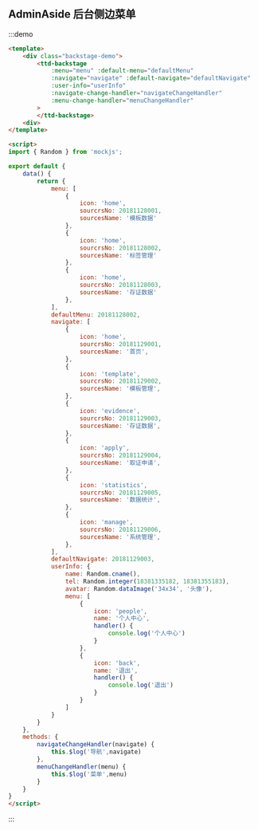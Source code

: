 <style>
.backstage-demo {
    height: 600px;
}
</style>

<script>
import { Random } from 'mockjs';

export default {
    data() {
        return {
            menu: [
                {
                    icon: 'home',
                    sourcrsNo: 20181128001,
                    sourcesName: '模板数据'
                },
                {
                    icon: 'home',
                    sourcrsNo: 20181128002,
                    sourcesName: '标签管理'
                },
                {
                    icon: 'home',
                    sourcrsNo: 20181128003,
                    sourcesName: '存证数据'
                },
            ],
            defaultMenu: 20181128002,
            navigate: [
                {
                    icon: 'home',
                    sourcrsNo: 20181129001,
                    sourcesName: '首页',
                },
                {
                    icon: 'template',
                    sourcrsNo: 20181129002,
                    sourcesName: '模板管理',
                },
                {
                    icon: 'evidence',
                    sourcrsNo: 20181129003,
                    sourcesName: '存证数据',
                },
                {
                    icon: 'apply',
                    sourcrsNo: 20181129004,
                    sourcesName: '取证申请',
                },
                {
                    icon: 'statistics',
                    sourcrsNo: 20181129005,
                    sourcesName: '数据统计',
                },
                {
                    icon: 'manage',
                    sourcrsNo: 20181129006,
                    sourcesName: '系统管理',
                },
            ], 
            defaultNavigate: 20181129003,
            userInfo: {
                name: Random.cname(),
                tel: Random.integer(18381335182, 18381355183),
                avatar: Random.dataImage('34x34', '头像'),
                menu: [
                    {
                        icon: 'people',
                        name: '个人中心',
                        handler() {
                            console.log('个人中心')
                        }
                    },
                    {
                        icon: 'back',
                        name: '退出',
                        handler() {
                            console.log('退出')
                        }
                    }
                ]
            }
        }
    },
    methods: {
        navigateChangeHandler(navigate) {
            this.$log('导航',navigate)
        },
        menuChangeHandler(menu) {
            this.$log('菜单',menu)            
        }
    }
}
</script>

## AdminAside 后台侧边菜单

:::demo 

```html
<template>
    <div class="backstage-demo">
        <ttd-backstage 
            :menu="menu" :default-menu="defaultMenu"
            :navigate="navigate" :default-navigate="defaultNavigate"
            :user-info="userInfo"
            :navigate-change-handler="navigateChangeHandler"
            :menu-change-handler="menuChangeHandler"
        >
        </ttd-backstage>
    <div>
</template>

<script>
import { Random } from 'mockjs';

export default {
    data() {
        return {
            menu: [
                {
                    icon: 'home',
                    sourcrsNo: 20181128001,
                    sourcesName: '模板数据'
                },
                {
                    icon: 'home',
                    sourcrsNo: 20181128002,
                    sourcesName: '标签管理'
                },
                {
                    icon: 'home',
                    sourcrsNo: 20181128003,
                    sourcesName: '存证数据'
                },
            ],
            defaultMenu: 20181128002,
            navigate: [
                {
                    icon: 'home',
                    sourcrsNo: 20181129001,
                    sourcesName: '首页',
                },
                {
                    icon: 'template',
                    sourcrsNo: 20181129002,
                    sourcesName: '模板管理',
                },
                {
                    icon: 'evidence',
                    sourcrsNo: 20181129003,
                    sourcesName: '存证数据',
                },
                {
                    icon: 'apply',
                    sourcrsNo: 20181129004,
                    sourcesName: '取证申请',
                },
                {
                    icon: 'statistics',
                    sourcrsNo: 20181129005,
                    sourcesName: '数据统计',
                },
                {
                    icon: 'manage',
                    sourcrsNo: 20181129006,
                    sourcesName: '系统管理',
                },
            ], 
            defaultNavigate: 20181129003,
            userInfo: {
                name: Random.cname(),
                tel: Random.integer(18381335182, 18381355183),
                avatar: Random.dataImage('34x34', '头像'),
                menu: [
                    {
                        icon: 'people',
                        name: '个人中心',
                        handler() {
                            console.log('个人中心')
                        }
                    },
                    {
                        icon: 'back',
                        name: '退出',
                        handler() {
                            console.log('退出')
                        }
                    }
                ]
            }
        }
    },
    methods: {
        navigateChangeHandler(navigate) {
            this.$log('导航',navigate)
        },
        menuChangeHandler(menu) {
            this.$log('菜单',menu)            
        }
    }
}
</script>
```
:::